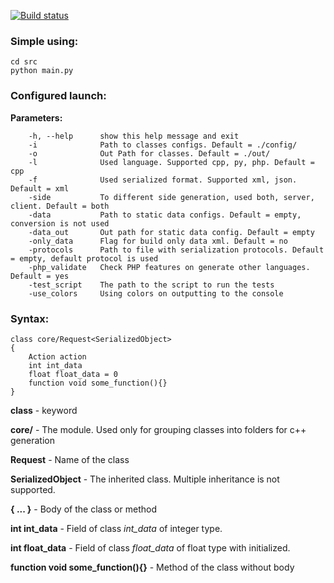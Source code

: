 [![Build status](https://ci.appveyor.com/api/projects/status/t5sp7poff0ygygw5/branch/master?svg=true)](https://ci.appveyor.com/project/Volodar/tools-mlc/branch/master)

### Simple using: ###


```
cd src
python main.py
```

### Configured launch: ###

**Parameters:**
```
    -h, --help      show this help message and exit
    -i              Path to classes configs. Default = ./config/
    -o              Out Path for classes. Default = ./out/
    -l              Used language. Supported cpp, py, php. Default = cpp
    -f              Used serialized format. Supported xml, json. Default = xml
    -side           To different side generation, used both, server, client. Default = both
    -data           Path to static data configs. Default = empty, conversion is not used
    -data_out       Out path for static data config. Default = empty
    -only_data      Flag for build only data xml. Default = no
    -protocols      Path to file with serialization protocols. Default = empty, default protocol is used
    -php_validate   Check PHP features on generate other languages. Default = yes
    -test_script    The path to the script to run the tests
    -use_colors     Using colors on outputting to the console
```

### Syntax: ###

```
class core/Request<SerializedObject>
{
    Action action
    int int_data
    float float_data = 0
    function void some_function(){}
}
```

**class** - keyword

**core/** - The module. Used only for grouping classes into folders for c++ generation

**Request** - Name of the class

**SerializedObject** - The inherited class. Multiple inheritance is not supported.

**{ ... }** - Body of the class or method

**int int_data** - Field of class *int_data* of integer type.

**int float_data** - Field of class *float_data* of float type with initialized.

**function void some_function(){}** - Method of the class without body